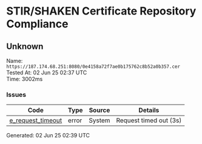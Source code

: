 # STIR/SHAKEN Certificate Repository Compliance

## Unknown

Name: `https://187.174.68.251:8080/0e4158a72f7ae0b175762c8b52a0b357.cer`\
Tested At: 02 Jun 25 02:37 UTC\
Time: 3002ms

### Issues

| Code | Type | Source | Details |
|------|------|--------|---------|
| [e_request_timeout](../../ISSUES/e_request_timeout/README.md) | error | System | Request timed out (3s) |

Generated: 02 Jun 25 02:39 UTC